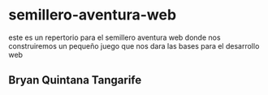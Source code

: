 # semillero-aventura-web
este es un repertorio para el semillero aventura web donde nos construiremos un pequeño juego que nos dara las bases para el desarrollo web

## Bryan Quintana Tangarife
